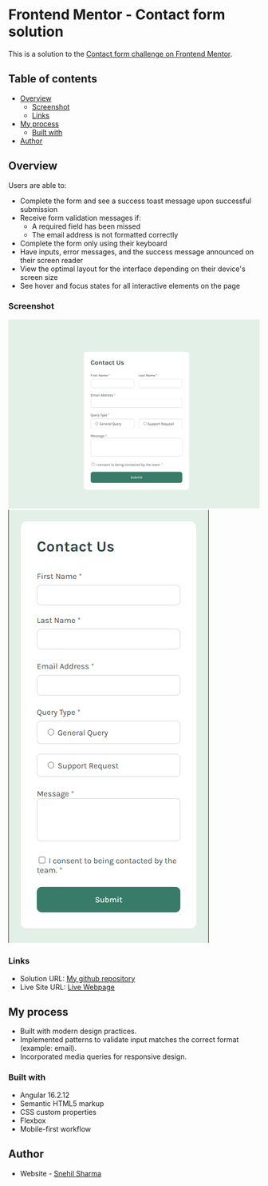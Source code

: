 # Frontend Mentor - Contact form solution

This is a solution to the [Contact form challenge on Frontend Mentor](https://www.frontendmentor.io/challenges/contact-form--G-hYlqKJj).

## Table of contents

- [Overview](#overview)
  - [Screenshot](#screenshot)
  - [Links](#links)
- [My process](#my-process)
  - [Built with](#built-with)
- [Author](#author)

## Overview

Users are able to:

- Complete the form and see a success toast message upon successful submission
- Receive form validation messages if:
  - A required field has been missed
  - The email address is not formatted correctly
- Complete the form only using their keyboard
- Have inputs, error messages, and the success message announced on their screen reader
- View the optimal layout for the interface depending on their device's screen size
- See hover and focus states for all interactive elements on the page

### Screenshot

![s1](./screenshot1.png)
![s2](./screentshot2.png)

### Links

- Solution URL: [My github repository](https://github.com/snehilsharma12/contact-form-challenge)
- Live Site URL: [Live Webpage](https://snehilsharma12.github.io/contact-form-challenge/)

## My process

- Built with modern design practices.
- Implemented patterns to validate input matches the correct format (example: email).
- Incorporated media queries for responsive design.

### Built with

- Angular 16.2.12
- Semantic HTML5 markup
- CSS custom properties
- Flexbox
- Mobile-first workflow

## Author

- Website - [Snehil Sharma](https://github.com/snehilsharma12)
